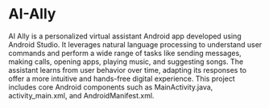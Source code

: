 # AI-Ally
AI Ally is a personalized virtual assistant Android app developed using Android Studio. It leverages natural language processing to understand user commands and perform a wide range of tasks like sending messages, making calls, opening apps, playing music, and suggesting songs. The assistant learns from user behavior over time, adapting its responses to offer a more intuitive and hands-free digital experience. 
This project includes core Android components such as MainActivity.java, activity_main.xml, and AndroidManifest.xml.
